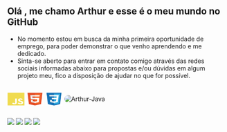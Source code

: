 ## Olá , me chamo Arthur e esse é o meu mundo no GitHub 

- No momento estou em busca da minha primeira oportunidade de emprego, para poder demonstrar o que venho aprendendo e me dedicado.
- Sinta-se aberto para entrar em contato comigo através das redes sociais informadas abaixo para propostas e/ou dúvidas em algum projeto meu, fico a disposição de ajudar no que for possível.

<div style="display: inline_block"><br>
  <img align="center" alt="Arthur-Js" height="30" width="40" src="https://raw.githubusercontent.com/devicons/devicon/master/icons/javascript/javascript-plain.svg">
  <img align="center" alt="Rafa-HTML" height="30" width="40" src="https://raw.githubusercontent.com/devicons/devicon/master/icons/html5/html5-original.svg">
  <img align="center" alt="Rafa-CSS" height="30" width="40" src="https://raw.githubusercontent.com/devicons/devicon/master/icons/css3/css3-original.svg">
  <img align="center" alt="Arthur-Java" height="30" width="30" src="https://cdn-icons-png.flaticon.com/512/3291/3291669.png"
  <img align="right" alt="Rafa-pic" height="150" style="border-radius:50px;" src="https://media.discordapp.net/attachments/639956127056134178/890373478988013628/Publicacoes_Instagram_1_1.png?width=676&height=676">
</div>

  ##
 
<div> 
    <a href="https://www.linkedin.com/in/arthur-antonello/" target="_blank"><img src="https://img.shields.io/badge/-LinkedIn-%230077B5?style=for-the-badge&logo=linkedin&logoColor=white" target="_blank"></a> 
  <a href="https://instagram.com/arthurantonello" target="_blank"><img src="https://img.shields.io/badge/-Instagram-%23E4405F?style=for-the-badge&logo=instagram&logoColor=white" target="_blank"></a>
  <a href = "mailto:arthur.antonello@hotmail.com"><img src="https://img.shields.io/badge/Microsoft_Outlook-0078D4?style=for-the-badge&logo=microsoft-outlook&logoColor=white" target="_blank"></a>
  <a href="https://www.facebook.com/arthur.antonello.3/" target="_blank"> <img src="https://img.shields.io/badge/Facebook-1877F2?style=for-the-badge&logo=facebook&logoColor=white"></a>
</div>

